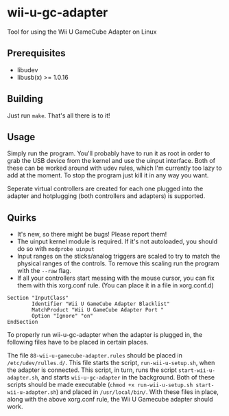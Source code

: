 wii-u-gc-adapter
================

Tool for using the Wii U GameCube Adapter on Linux

Prerequisites
-------------
* libudev
* libusb(x) >= 1.0.16

Building
--------
Just run `make`. That's all there is to it!

Usage
-----
Simply run the program. You'll probably have to run it as root in order to
grab the USB device from the kernel and use the uinput interface. Both of
these can be worked around with udev rules, which I'm currently too lazy to
add at the moment. To stop the program just kill it in any way you want.

Seperate virtual controllers are created for each one plugged into the adapter
and hotplugging (both controllers and adapters) is supported.

Quirks
------
* It's new, so there might be bugs! Please report them!
* The uinput kernel module is required. If it's not autoloaded, you should do
  so with `modprobe uinput`
* Input ranges on the sticks/analog triggers are scaled to try to match the
  physical ranges of the controls. To remove this scaling run the program with
  the `--raw` flag.
* If all your controllers start messing with the mouse cursor, you can fix
  them with this xorg.conf rule. (You can place it in a file in xorg.conf.d)

````
Section "InputClass"
        Identifier "Wii U GameCube Adapter Blacklist"
        MatchProduct "Wii U GameCube Adapter Port "
        Option "Ignore" "on"
EndSection
````

To properly run wii-u-gc-adapter when the adapter is plugged in, the following files have to be placed in certain places.

The file `88-wii-u-gamecube-adapter.rules` should be placed in `/etc/udev/rulles.d/`.  This file starts the script, `run-wii-u-setup.sh`, when the adapter is connected.  This script, in turn, runs the script `start-wii-u-adapter.sh`, and starts `wii-u-gc-adapter` in the background.  Both of these scripts should be made executable (`chmod +x run-wii-u-setup.sh start-wii-u-adapter.sh`) and placed in `/usr/local/bin/`.  With these files in place, along with the above xorg.conf rule, the Wii U Gamecube adapter should work.

